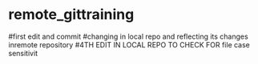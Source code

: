 # remote_gittraining
#first edit and commit
#changing in local repo and reflecting its changes inremote repository
#4TH EDIT IN LOCAL REPO TO CHECK FOR file case sensitivit
